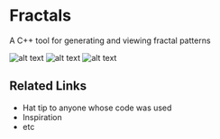 # Fractals
A C++ tool for generating and viewing fractal patterns

![alt text](https://raw.githubusercontent.com/yassck02/Fractals/images00001.png)
![alt text](https://raw.githubusercontent.com/yassck02/Fractals/images00002.png)
![alt text](https://raw.githubusercontent.com/yassck02/Fractals/images00003.png)

## Related Links

* Hat tip to anyone whose code was used
* Inspiration
* etc